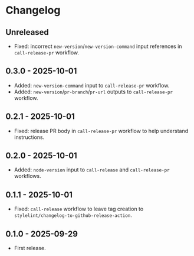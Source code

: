# Changelog

## Unreleased

- Fixed: incorrect `new-version`/`new-version-command` input references in `call-release-pr` workflow.

## 0.3.0 - 2025-10-01

- Added: `new-version-command` input to `call-release-pr` workflow.
- Added: `new-version`/`pr-branch`/`pr-url` outputs to `call-release-pr` workflow.

## 0.2.1 - 2025-10-01

- Fixed: release PR body in `call-release-pr` workflow to help understand instructions.

## 0.2.0 - 2025-10-01

- Added: `node-version` input to `call-release` and `call-release-pr` workflows.

## 0.1.1 - 2025-10-01

- Fixed: `call-release` workflow to leave tag creation to `stylelint/changelog-to-github-release-action`.

## 0.1.0 - 2025-09-29

- First release.
